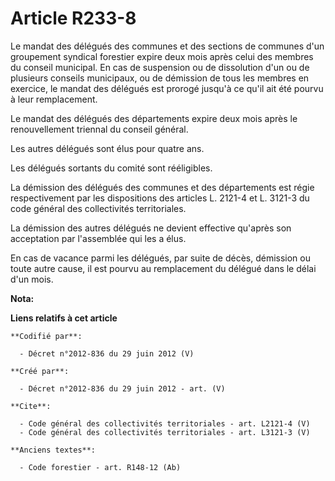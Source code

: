 # Article R233-8

Le mandat des délégués des communes et des sections de communes d'un groupement syndical forestier expire deux mois après
celui des membres du conseil municipal. En cas de suspension ou de dissolution d'un ou de plusieurs conseils municipaux, ou
de démission de tous les membres en exercice, le mandat des délégués est prorogé jusqu'à ce qu'il ait été pourvu à leur
remplacement. 

Le mandat des délégués des départements expire deux mois après le renouvellement triennal du conseil général. 

Les autres délégués sont élus pour quatre ans. 

Les délégués sortants du comité sont rééligibles. 

La démission des délégués des communes et des départements est régie respectivement par les dispositions des articles L.
2121-4 et L. 3121-3 du code général des collectivités territoriales. 

La démission des autres délégués ne devient effective qu'après son acceptation par l'assemblée qui les a élus. 

En cas de vacance parmi les délégués, par suite de décès, démission ou toute autre cause, il est pourvu au remplacement du
délégué dans le délai d'un mois.

**Nota:**



**Liens relatifs à cet article**

	**Codifié par**:

	  - Décret n°2012-836 du 29 juin 2012 (V)

	**Créé par**:

	  - Décret n°2012-836 du 29 juin 2012 - art. (V)

	**Cite**:

	  - Code général des collectivités territoriales - art. L2121-4 (V)
	  - Code général des collectivités territoriales - art. L3121-3 (V)

	**Anciens textes**:

	  - Code forestier - art. R148-12 (Ab)
